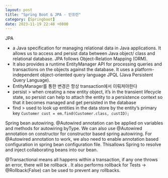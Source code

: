 ```yaml
---
layout: post
title: "Spring Boot & JPA - 인프런"
category: [Springboot]
date: 2023-11-19 22:48 +0800
---
```


JPA

- a Java specification for managing relational data in Java applications. It allows us to access and persist data between Java object/ class and relational database. JPA follows Object-Relation Mapping (ORM).
- It also provides a runtime EntityManager API for processing queries and transactions on the objects against the database. It uses a platform-independent object-oriented query language JPQL (Java Persistent Query Language).
- EntityManager를 통한 변경은 항상 transaction에서 이뤄져야한다
- persist > when creating a new entity object, it’s in the transient lifecycle state, so persist can help to attach the entity to a persistence context so that it becomes managed and get persisted in the database
- find > used to look up entities in the data store by the entity’s primary key
  `Customer cust = em.find(Customer.class, custID);`

Spring bean autowiring. @Autowired annotation can be applied on variables and methods for autowiring byType. We can also use @Autowired annotation on constructor for constructor based spring autowiring. For @Autowired annotation to work, we also need to enable annotation based configuration in spring bean configuration file. Thisallows Spring to resolve and inject collaborating beans into our bean.

@Transactional means all happens within a transaction, if any one throws an error, there will be rollback . It also performs rollback for Tests -> @Rollback(False) can be used to prevent any rollbacks.
